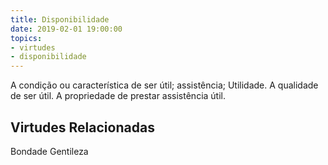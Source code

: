 ```yaml
---
title: Disponibilidade
date: 2019-02-01 19:00:00
topics: 
- virtudes
- disponibilidade
---
```


A condição ou característica de ser útil; assistência; Utilidade.
A qualidade de ser útil.
A propriedade de prestar assistência útil.

## Virtudes Relacionadas
Bondade
Gentileza
